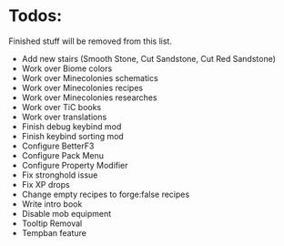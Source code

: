 # Todos:

Finished stuff will be removed from this list.

- Add new stairs (Smooth Stone, Cut Sandstone, Cut Red Sandstone)
- Work over Biome colors
- Work over Minecolonies schematics
- Work over Minecolonies recipes
- Work over Minecolonies researches
- Work over TiC books
- Work over translations
- Finish debug keybind mod
- Finish keybind sorting mod
- Configure BetterF3
- Configure Pack Menu
- Configure Property Modifier
- Fix stronghold issue
- Fix XP drops
- Change empty recipes to forge:false recipes
- Write intro book
- Disable mob equipment
- Tooltip Removal
- Tempban feature

